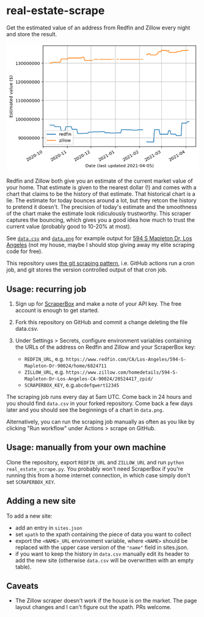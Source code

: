 # real-estate-scrape

Get the estimated value of an address from Redfin and Zillow every night and
store the result.

![Plot of Redfin and Zillow valuation as a function of time](data.png)

Redfin and Zillow both give you an estimate of the current market value of your
home. That estimate is given to the nearest dollar (!) and comes with a chart that
claims to be the history of that estimate. That historical chart is a lie. The
estimate for today bounces around a lot, but they retcon the history to pretend
it doesn't. The precision of today's estimate and the smoothness of the chart
make the estimate look ridiculously trustworthy. This scraper captures the
bouncing, which gives you a good idea how much to trust the current value
(probably good to 10-20% at most).

See [`data.csv`](data.csv) and [`data.png`](data.png) for example output for
[594 S Mapleton Dr, Los
Angeles](https://www.redfin.com/CA/Los-Angeles/594-S-Mapleton-Dr-90024/home/6824711)
(not my house, maybe I should stop giving away my elite scraping code for free).

This repository uses [the git scraping
pattern](https://simonwillison.net/2020/Oct/9/git-scraping/), i.e. GitHub
actions run a cron job, and git stores the version controlled output of that
cron job.

## Usage: recurring job

1. Sign up for [ScraperBox](https://scraperbox.com/) and make a note of your API
   key. The free account is enough to get started.

2. Fork this repository on GitHub and commit a change deleting the file
   data.csv.

3. Under Settings > Secrets, configure environment variables containing the URLs
   of the address on Redfin and Zillow and your ScraperBox key:
    - `REDFIN_URL`, e.g.
      `https://www.redfin.com/CA/Los-Angeles/594-S-Mapleton-Dr-90024/home/6824711`
    - `ZILLOW_URL`, e.g.
      `https://www.zillow.com/homedetails/594-S-Mapleton-Dr-Los-Angeles-CA-90024/20524417_zpid/`
    - `SCRAPERBOX_KEY`, e.g.`abcdefqwert12345`

The scraping job runs every day at 5am UTC. Come back in 24 hours and you should
find `data.csv` in your forked repository. Come back a few days later and you
should see the beginnings of a chart in `data.png`.

Alternatively, you can run the scraping job manually as often as you like by
clicking "Run workflow" under Actions > scrape on GitHub.

## Usage: manually from your own machine

Clone the repository, export `REDFIN_URL` and `ZILLOW_URL` and run `python
real_estate_scrape.py`. You probably won't need ScraperBox if you're running
this from a home internet connection, in which case simply don't set
`SCRAPERBOX_KEY`.

## Adding a new site

To add a new site:

 - add an entry in `sites.json`
 - set `xpath` to the xpath containing the piece of data you want to collect
 - export the `<NAME>_URL` environment variable, where `<NAME>` should be
   replaced with the upper case version of the `"name"` field in sites.json.
 - if you want to keep the history in `data.csv` manually edit its header to add
   the new site (otherwise `data.csv` will be overwritten with an empty table).

## Caveats

 - The Zillow scraper doesn't work if the house is on the market. The page
   layout changes and I can't figure out the xpath. PRs welcome.
